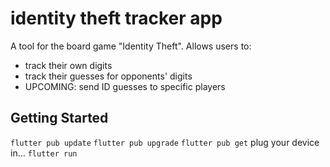 # identity theft tracker app

A tool for the board game "Identity Theft". Allows users to:
* track their own digits
* track their guesses for opponents' digits
* UPCOMING: send ID guesses to specific players

## Getting Started

`flutter pub update`
`flutter pub upgrade`
`flutter pub get`
plug your device in...
`flutter run`
